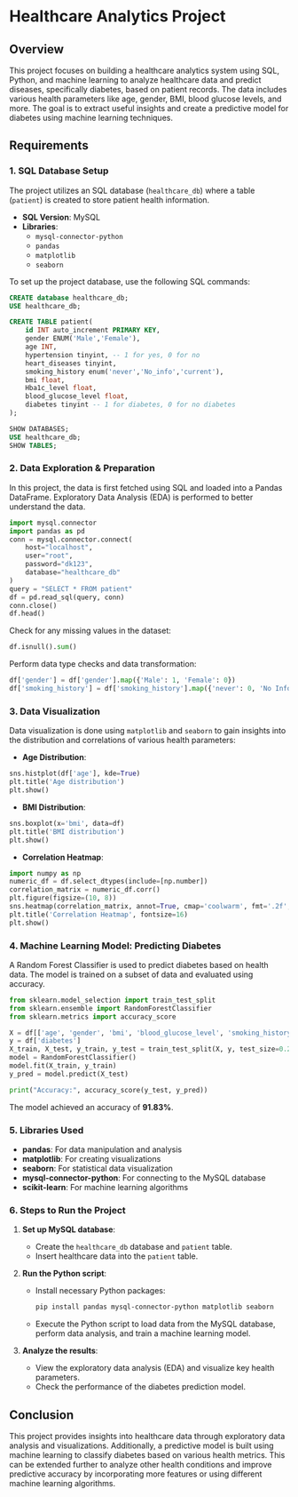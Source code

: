 
# Healthcare Analytics Project

## Overview
This project focuses on building a healthcare analytics system using SQL, Python, and machine learning to analyze healthcare data and predict diseases, specifically diabetes, based on patient records. The data includes various health parameters like age, gender, BMI, blood glucose levels, and more. The goal is to extract useful insights and create a predictive model for diabetes using machine learning techniques.

## Requirements
### 1. SQL Database Setup
The project utilizes an SQL database (`healthcare_db`) where a table (`patient`) is created to store patient health information.

- **SQL Version**: MySQL
- **Libraries**: 
  - `mysql-connector-python`
  - `pandas`
  - `matplotlib`
  - `seaborn`
  
To set up the project database, use the following SQL commands:

```sql
CREATE database healthcare_db;
USE healthcare_db;

CREATE TABLE patient(
    id INT auto_increment PRIMARY KEY,
    gender ENUM('Male','Female'),
    age INT,
    hypertension tinyint, -- 1 for yes, 0 for no
    heart_diseases tinyint,
    smoking_history enum('never','No_info','current'),
    bmi float,
    Hba1c_level float,
    blood_glucose_level float,
    diabetes tinyint -- 1 for diabetes, 0 for no diabetes
);

SHOW DATABASES;
USE healthcare_db;
SHOW TABLES;
```

### 2. Data Exploration & Preparation
In this project, the data is first fetched using SQL and loaded into a Pandas DataFrame. Exploratory Data Analysis (EDA) is performed to better understand the data.

```python
import mysql.connector
import pandas as pd
conn = mysql.connector.connect(
    host="localhost",
    user="root",
    password="dk123",
    database="healthcare_db"
)
query = "SELECT * FROM patient"
df = pd.read_sql(query, conn)
conn.close()
df.head()
```

Check for any missing values in the dataset:

```python
df.isnull().sum()
```

Perform data type checks and data transformation:

```python
df['gender'] = df['gender'].map({'Male': 1, 'Female': 0})
df['smoking_history'] = df['smoking_history'].map({'never': 0, 'No Info': 1, 'current': 2})
```

### 3. Data Visualization
Data visualization is done using `matplotlib` and `seaborn` to gain insights into the distribution and correlations of various health parameters:

- **Age Distribution**:
```python
sns.histplot(df['age'], kde=True)
plt.title('Age distribution')
plt.show()
```

- **BMI Distribution**:
```python
sns.boxplot(x='bmi', data=df)
plt.title('BMI distribution')
plt.show()
```

- **Correlation Heatmap**:
```python
import numpy as np
numeric_df = df.select_dtypes(include=[np.number])
correlation_matrix = numeric_df.corr()
plt.figure(figsize=(10, 8))
sns.heatmap(correlation_matrix, annot=True, cmap='coolwarm', fmt='.2f', linewidths=0.5)
plt.title('Correlation Heatmap', fontsize=16)
plt.show()
```

### 4. Machine Learning Model: Predicting Diabetes
A Random Forest Classifier is used to predict diabetes based on health data. The model is trained on a subset of data and evaluated using accuracy.

```python
from sklearn.model_selection import train_test_split
from sklearn.ensemble import RandomForestClassifier
from sklearn.metrics import accuracy_score

X = df[['age', 'gender', 'bmi', 'blood_glucose_level', 'smoking_history']]
y = df['diabetes']
X_train, X_test, y_train, y_test = train_test_split(X, y, test_size=0.2, random_state=42)
model = RandomForestClassifier()
model.fit(X_train, y_train)
y_pred = model.predict(X_test)

print("Accuracy:", accuracy_score(y_test, y_pred))
```

The model achieved an accuracy of **91.83%**.

### 5. Libraries Used
- **pandas**: For data manipulation and analysis
- **matplotlib**: For creating visualizations
- **seaborn**: For statistical data visualization
- **mysql-connector-python**: For connecting to the MySQL database
- **scikit-learn**: For machine learning algorithms

### 6. Steps to Run the Project

1. **Set up MySQL database**:
   - Create the `healthcare_db` database and `patient` table.
   - Insert healthcare data into the `patient` table.

2. **Run the Python script**:
   - Install necessary Python packages:
     ```bash
     pip install pandas mysql-connector-python matplotlib seaborn
     ```
   - Execute the Python script to load data from the MySQL database, perform data analysis, and train a machine learning model.

3. **Analyze the results**:
   - View the exploratory data analysis (EDA) and visualize key health parameters.
   - Check the performance of the diabetes prediction model.

## Conclusion
This project provides insights into healthcare data through exploratory data analysis and visualizations. Additionally, a predictive model is built using machine learning to classify diabetes based on various health metrics. This can be extended further to analyze other health conditions and improve predictive accuracy by incorporating more features or using different machine learning algorithms.
